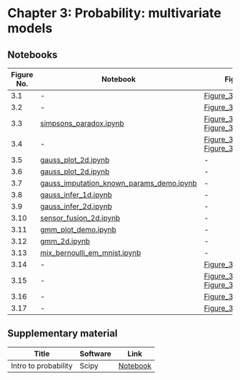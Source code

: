 
# Chapter 3: Probability: multivariate models

## Notebooks

|Figure No. | Notebook | Figure |
|--|--|--|
| 3.1 | - | [Figure_3.1.png](https://github.com/probml/pml-book/blob/main/book1-figures/Figure_3.1.png)<br/> |
| 3.2 | - | [Figure_3.2.jpg](https://github.com/probml/pml-book/blob/main/book1-figures/Figure_3.2.jpg)<br/> |
| 3.3 | [simpsons_paradox.ipynb](simpsons_paradox.ipynb) | [Figure_3.3_B.png](https://github.com/probml/pml-book/blob/main/book1-figures/Figure_3.3_B.png)<br/>[Figure_3.3_A.png](https://github.com/probml/pml-book/blob/main/book1-figures/Figure_3.3_A.png)<br/> |
| 3.4 | - | [Figure_3.4_A.png](https://github.com/probml/pml-book/blob/main/book1-figures/Figure_3.4_A.png)<br/>[Figure_3.4_B.png](https://github.com/probml/pml-book/blob/main/book1-figures/Figure_3.4_B.png)<br/> |
| 3.5 | [gauss_plot_2d.ipynb](gauss_plot_2d.ipynb) | - |
| 3.6 | [gauss_plot_2d.ipynb](gauss_plot_2d.ipynb) | - |
| 3.7 | [gauss_imputation_known_params_demo.ipynb](gauss_imputation_known_params_demo.ipynb) | - |
| 3.8 | [gauss_infer_1d.ipynb](gauss_infer_1d.ipynb) | - |
| 3.9 | [gauss_infer_2d.ipynb](gauss_infer_2d.ipynb) | - |
| 3.10 | [sensor_fusion_2d.ipynb](sensor_fusion_2d.ipynb) | - |
| 3.11 | [gmm_plot_demo.ipynb](gmm_plot_demo.ipynb) | - |
| 3.12 | [gmm_2d.ipynb](gmm_2d.ipynb) | - |
| 3.13 | [mix_bernoulli_em_mnist.ipynb](mix_bernoulli_em_mnist.ipynb) | - |
| 3.14 | - | [Figure_3.14.png](https://github.com/probml/pml-book/blob/main/book1-figures/Figure_3.14.png)<br/> |
| 3.15 | - | [Figure_3.15_B.png](https://github.com/probml/pml-book/blob/main/book1-figures/Figure_3.15_B.png)<br/>[Figure_3.15_A.png](https://github.com/probml/pml-book/blob/main/book1-figures/Figure_3.15_A.png)<br/> |
| 3.16 | - | [Figure_3.16.png](https://github.com/probml/pml-book/blob/main/book1-figures/Figure_3.16.png)<br/> |
| 3.17 | - | [Figure_3.17.png](https://github.com/probml/pml-book/blob/main/book1-figures/Figure_3.17.png)<br/> |
## Supplementary material
|Title|Software|Link|
-|-|-
|Intro to probability|Scipy|[Notebook](https://colab.research.google.com/github/probml/probml-notebooks/blob/master/notebooks/prob.ipynb)